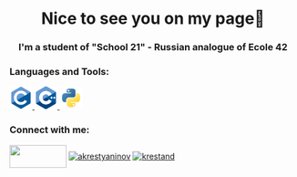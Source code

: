 <h1 align="center">Nice to see you on my page👋</h1>
<h3 align="center">I'm a student of "School 21" - Russian analogue of Ecole 42</h3>

<!-- <div id="header" align="center">
  <img src="https://media.giphy.com/media/MYI6NK4JOGpOzOriEg/giphy.gif" width="500"/>
</div> -->

<h3 align="left">Languages and Tools:</h3>
<p align="left"> <a href="https://www.cprogramming.com/" target="_blank" rel="noreferrer"> <img src="https://raw.githubusercontent.com/devicons/devicon/master/icons/c/c-original.svg" alt="c" width="40" height="40"/> </a> <a href="https://www.w3schools.com/cpp/" target="_blank" rel="noreferrer"> <img src="https://raw.githubusercontent.com/devicons/devicon/master/icons/cplusplus/cplusplus-original.svg" alt="cplusplus" width="40" height="40"/> </a> <a href="https://www.python.org" target="_blank" rel="noreferrer"> <img src="https://raw.githubusercontent.com/devicons/devicon/master/icons/python/python-original.svg" alt="python" width="40" height="40"/> </a> </p>

<h3 align="left">Connect with me:</h3>
<p align="left">
<a href="https://t.me/ankrt" target="blank"><img align="center" src="https://img.shields.io/badge/-Telegram-red?color=blue&logo=telegram&logoColor=black" height="40" width="100" /></a>
<a href="https://instagram.com/akrestyaninov" target="blank"><img align="center" src="https://img.shields.io/badge/-Instagram-red?color=DD2A7B&logo=instagram&logoColor=white" alt="akrestyaninov" height="40" width="100" /></a>
<a href="https://vk.com/krestand" target="blank"><img align="center" src="https://img.shields.io/badge/-Vk-red?color=blue&logo=vk&logoColor=black" alt="krestand" height="40" width="60" /></a>
</p>

